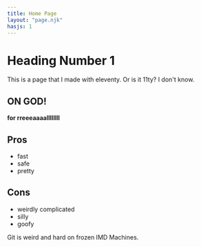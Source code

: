```yaml
---
title: Home Page
layout: "page.njk"
hasjs: 1
---
```



# Heading Number 1

This is a page that I made with eleventy. Or is it 11ty? I don't know.

## ON GOD!

**for rreeeaaaallllllll**





## Pros
- fast
- safe
- pretty


## Cons
- weirdly complicated
- silly
- goofy

Git is weird and hard on frozen IMD Machines.